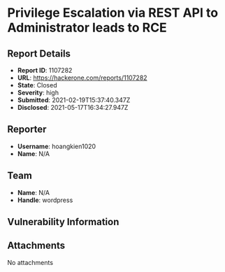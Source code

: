 # Privilege Escalation via REST API to Administrator leads to RCE

## Report Details
- **Report ID**: 1107282
- **URL**: https://hackerone.com/reports/1107282
- **State**: Closed
- **Severity**: high
- **Submitted**: 2021-02-19T15:37:40.347Z
- **Disclosed**: 2021-05-17T16:34:27.947Z

## Reporter
- **Username**: hoangkien1020
- **Name**: N/A

## Team
- **Name**: N/A
- **Handle**: wordpress

## Vulnerability Information


## Attachments
No attachments
